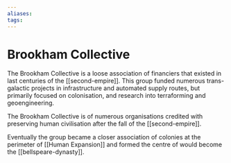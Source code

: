 ```yaml
---
aliases:
tags:
---
```


# Brookham Collective

The Brookham Collective is a loose association of financiers that existed in last centuries of the [[second-empire]].
This group funded numerous trans-galactic projects in infrastructure and automated supply routes, but primarily focused on colonisation, and research into terraforming and geoengineering.

The Brookham Collective is of numerous organisations credited with preserving human civilisation after the fall of the [[second-empire]].

Eventually the group became a closer association of colonies at the perimeter of [[Human Expansion]] and formed the centre of would become the [[bellspeare-dynasty]].